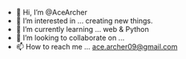 - 👋 Hi, I’m @AceArcher
- 👀 I’m interested in ... creating new things.
- 🌱 I’m currently learning ... web & Python
- 💞️ I’m looking to collaborate on ...
- 📫 How to reach me ... ace.archer09@gmail.com

<!---
AceArcher/AceArcher is a ✨ special ✨ repository because its `README.md` (this file) appears on your GitHub profile.
You can click the Preview link to take a look at your changes.
--->
